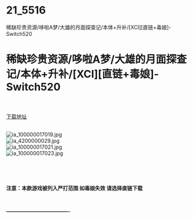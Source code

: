 # 21_5516
稀缺珍贵资源/哆啦A梦/大雄的月面探查记/本体+升补/[XCI][直链+毒娘]-Switch520
# 稀缺珍贵资源/哆啦A梦/大雄的月面探查记/本体+升补/[XCI][直链+毒娘]-Switch520
 <br/></br>
[下载地址](https://www.switch520.cc/article/5516 "下载地址")
<br/></br>

<p><img title="ia_100000017019.jpg" src="https://www.switch520.cc/muke_img/2021_07_04_532da1836a8d6.jpg" alt="ia_100000017019.jpg"><br>
<img title="ia_4200000029.jpg" src="https://www.switch520.cc/muke_img/2021_07_04_7799d5a5696bc.jpg" alt="ia_4200000029.jpg"><br>
<img title="ia_100000017021.jpg" src="https://www.switch520.cc/muke_img/2021_07_04_aa12ded74ddb7.jpg" alt="ia_100000017021.jpg"><br>
<img title="ia_100000017023.jpg" src="https://www.switch520.cc/muke_img/2021_07_04_7ab780efba989.jpg" alt="ia_100000017023.jpg"></p>
<p><strong>&nbsp;</strong></p>
<p><strong>&nbsp;</strong></p>
<p><strong>注意：本款游戏被列入严打范围 如毒娘失效 请选择直链下载</strong></p>
<p>&nbsp;</p>
<p><strong>————————————-</strong></p>
